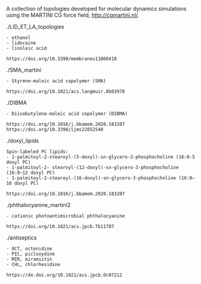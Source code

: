 A collection of topologies developed for molecular dynamics simulations using the MARTINI CG force field, http://cgmartini.nl/.

./LID_ET_LA_topologies

    - ethanol
    - lidocaine
    - linoleic acid

    https://doi.org/10.3390/membranes11060410

./SMA_martini

    - Styrene-maleic acid copolymer (SMA)

    https://doi.org/10.1021/acs.langmuir.8b03978

./DIBMA

    - Diisobutylene-maleic acid copolymer (DIBMA)

    https://doi.org/10.1016/j.bbamem.2020.183207
    https://doi.org/10.3390/ijms22052548

./doxyl_lipids

    Spin-labeled PC lipids:
    - 1-palmitoyl-2-stearoyl-(5-doxyl)-sn-glycero-3-phosphocholine (16:0-5 doxyl PC)
    - 1-palmitoyl-2- stearoyl-(12-doxyl)-sn-glycero-3-phosphocholine (16:0–12 doxyl PC)
    - 1-palmitoyl-2-stearoyl-(16-doxyl)-sn-glycero-3-phosphocholine (16:0–16 doxyl PC)

    https://doi.org/10.1016/j.bbamem.2020.183207

./phthalocyanine_martini2

    - cationic photoantimicrobial phthalocyanine

    https://doi.org/10.1021/acs.jpcb.7b11707
    
  ./antiseptics
  
    - OCT, octenidine
    - PIC, picloxydine
    - MIR, miramistin
    - CHL, chlorhexidine
    
    https://dx.doi.org/10.1021/acs.jpcb.0c07212
